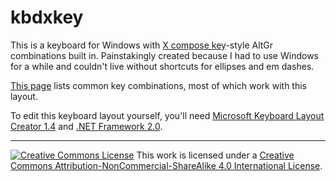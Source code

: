 # kbdxkey

This is a keyboard for Windows with [X compose key](https://cgit.freedesktop.org/xorg/lib/libX11/plain/nls/en_US.UTF-8/Compose.pre)-style AltGr combinations built in. Painstakingly created because I had to use Windows for a while and couldn't live without shortcuts for ellipses and em dashes. 

[This page](https://help.ubuntu.com/community/ComposeKey) lists common key combinations, most of which work with this layout.

To edit this keyboard layout yourself, you'll need [Microsoft Keyboard Layout Creator 1.4](https://www.microsoft.com/en-us/download/details.aspx?id=22339) and [.NET Framework 2.0](https://www.microsoft.com/en-ca/download/details.aspx?id=6523).

__________
<a rel="license" href="http://creativecommons.org/licenses/by-nc-sa/4.0/"><img alt="Creative Commons License" style="border-width:0" src="https://i.creativecommons.org/l/by-nc-sa/4.0/88x31.png" /></a>
This work is licensed under a <a rel="license" href="http://creativecommons.org/licenses/by-nc-sa/4.0/">Creative Commons Attribution-NonCommercial-ShareAlike 4.0 International License</a>.
